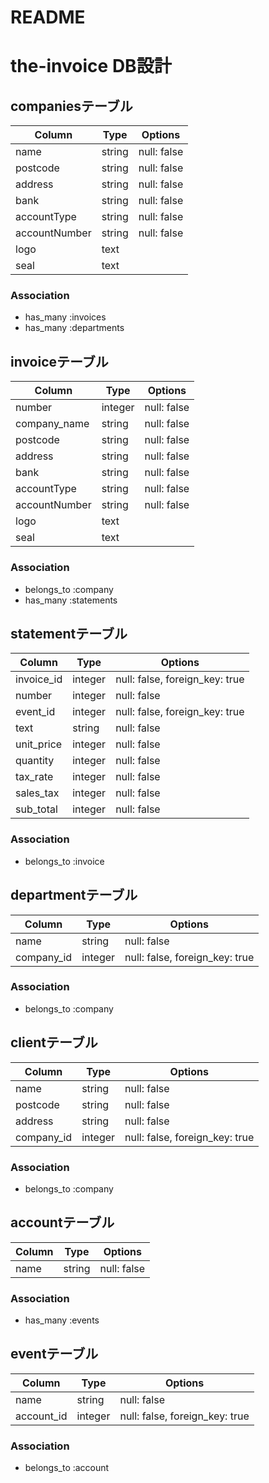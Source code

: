 # README

# the-invoice DB設計
## companiesテーブル
|Column|Type|Options|
|------|----|-------|
|name|string|null: false|
|postcode|string|null: false|
|address|string|null: false|
|bank|string|null: false|
|accountType|string|null: false|
|accountNumber|string|null: false|
|logo|text||
|seal|text||
### Association
- has_many :invoices
- has_many :departments

## invoiceテーブル
|Column|Type|Options|
|------|----|-------|
|number|integer|null: false|
|company_name|string|null: false|
|postcode|string|null: false|
|address|string|null: false|
|bank|string|null: false|
|accountType|string|null: false|
|accountNumber|string|null: false|
|logo|text||
|seal|text||
### Association
- belongs_to :company
- has_many :statements

## statementテーブル
|Column|Type|Options|
|------|----|-------|
|invoice_id|integer|null: false, foreign_key: true|
|number|integer|null: false|
|event_id|integer|null: false, foreign_key: true|
|text|string|null: false|
|unit_price|integer|null: false|
|quantity|integer|null: false|
|tax_rate|integer|null: false|
|sales_tax|integer|null: false|
|sub_total|integer|null: false|

### Association
- belongs_to :invoice

## departmentテーブル
|Column|Type|Options|
|------|----|-------|
|name|string|null: false|
|company_id|integer|null: false, foreign_key: true|
### Association
- belongs_to :company

## clientテーブル
|Column|Type|Options|
|------|----|-------|
|name|string|null: false|
|postcode|string|null: false|
|address|string|null: false|
|company_id|integer|null: false, foreign_key: true|
### Association
- belongs_to :company

## accountテーブル
|Column|Type|Options|
|------|----|-------|
|name|string|null: false|
### Association
- has_many :events

## eventテーブル
|Column|Type|Options|
|------|----|-------|
|name|string|null: false|
|account_id|integer|null: false, foreign_key: true|
### Association
- belongs_to :account


